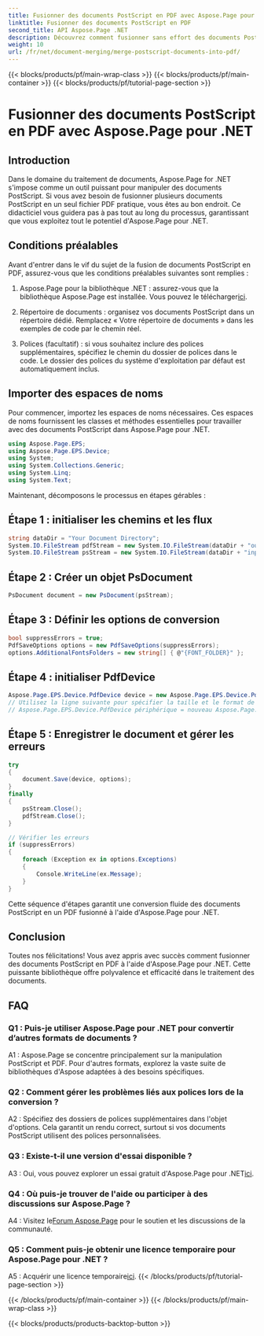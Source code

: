 ```yaml
---
title: Fusionner des documents PostScript en PDF avec Aspose.Page pour .NET
linktitle: Fusionner des documents PostScript en PDF
second_title: API Aspose.Page .NET
description: Découvrez comment fusionner sans effort des documents PostScript en PDF à l'aide d'Aspose.Page pour .NET. Améliorez vos capacités de traitement de documents avec ce guide étape par étape.
weight: 10
url: /fr/net/document-merging/merge-postscript-documents-into-pdf/
---
```


{{< blocks/products/pf/main-wrap-class >}}
{{< blocks/products/pf/main-container >}}
{{< blocks/products/pf/tutorial-page-section >}}

# Fusionner des documents PostScript en PDF avec Aspose.Page pour .NET

## Introduction

Dans le domaine du traitement de documents, Aspose.Page for .NET s'impose comme un outil puissant pour manipuler des documents PostScript. Si vous avez besoin de fusionner plusieurs documents PostScript en un seul fichier PDF pratique, vous êtes au bon endroit. Ce didacticiel vous guidera pas à pas tout au long du processus, garantissant que vous exploitez tout le potentiel d'Aspose.Page pour .NET.

## Conditions préalables

Avant d'entrer dans le vif du sujet de la fusion de documents PostScript en PDF, assurez-vous que les conditions préalables suivantes sont remplies :

1.  Aspose.Page pour la bibliothèque .NET : assurez-vous que la bibliothèque Aspose.Page est installée. Vous pouvez le télécharger[ici](https://releases.aspose.com/page/net/).

2. Répertoire de documents : organisez vos documents PostScript dans un répertoire dédié. Remplacez « Votre répertoire de documents » dans les exemples de code par le chemin réel.

3. Polices (facultatif) : si vous souhaitez inclure des polices supplémentaires, spécifiez le chemin du dossier de polices dans le code. Le dossier des polices du système d'exploitation par défaut est automatiquement inclus.

## Importer des espaces de noms

Pour commencer, importez les espaces de noms nécessaires. Ces espaces de noms fournissent les classes et méthodes essentielles pour travailler avec des documents PostScript dans Aspose.Page pour .NET.

```csharp
using Aspose.Page.EPS;
using Aspose.Page.EPS.Device;
using System;
using System.Collections.Generic;
using System.Linq;
using System.Text;
```

Maintenant, décomposons le processus en étapes gérables :

## Étape 1 : initialiser les chemins et les flux

```csharp
string dataDir = "Your Document Directory";
System.IO.FileStream pdfStream = new System.IO.FileStream(dataDir + "outputPDF_out.pdf", System.IO.FileMode.Create, System.IO.FileAccess.Write);
System.IO.FileStream psStream = new System.IO.FileStream(dataDir + "input.ps", System.IO.FileMode.Open, System.IO.FileAccess.Read);
```

## Étape 2 : Créer un objet PsDocument

```csharp
PsDocument document = new PsDocument(psStream);
```

## Étape 3 : Définir les options de conversion

```csharp
bool suppressErrors = true;
PdfSaveOptions options = new PdfSaveOptions(suppressErrors);
options.AdditionalFontsFolders = new string[] { @"{FONT_FOLDER}" };
```

## Étape 4 : initialiser PdfDevice

```csharp
Aspose.Page.EPS.Device.PdfDevice device = new Aspose.Page.EPS.Device.PdfDevice(pdfStream);
// Utilisez la ligne suivante pour spécifier la taille et le format de l'image (facultatif)
// Aspose.Page.EPS.Device.PdfDevice périphérique = nouveau Aspose.Page.EPS.Device.PdfDevice(pdfStream, nouveau System.Drawing.Size(595, 842));
```

## Étape 5 : Enregistrer le document et gérer les erreurs

```csharp
try
{
    document.Save(device, options);
}
finally
{
    psStream.Close();
    pdfStream.Close();
}

// Vérifier les erreurs
if (suppressErrors)
{
    foreach (Exception ex in options.Exceptions)
    {
        Console.WriteLine(ex.Message);
    }
}
```

Cette séquence d'étapes garantit une conversion fluide des documents PostScript en un PDF fusionné à l'aide d'Aspose.Page pour .NET.

## Conclusion

Toutes nos félicitations! Vous avez appris avec succès comment fusionner des documents PostScript en PDF à l'aide d'Aspose.Page pour .NET. Cette puissante bibliothèque offre polyvalence et efficacité dans le traitement des documents.

## FAQ

### Q1 : Puis-je utiliser Aspose.Page pour .NET pour convertir d’autres formats de documents ?

A1 : Aspose.Page se concentre principalement sur la manipulation PostScript et PDF. Pour d'autres formats, explorez la vaste suite de bibliothèques d'Aspose adaptées à des besoins spécifiques.

### Q2 : Comment gérer les problèmes liés aux polices lors de la conversion ?

A2 : Spécifiez des dossiers de polices supplémentaires dans l'objet d'options. Cela garantit un rendu correct, surtout si vos documents PostScript utilisent des polices personnalisées.

### Q3 : Existe-t-il une version d'essai disponible ?

 A3 : Oui, vous pouvez explorer un essai gratuit d'Aspose.Page pour .NET[ici](https://releases.aspose.com/).

### Q4 : Où puis-je trouver de l'aide ou participer à des discussions sur Aspose.Page ?

 A4 : Visitez le[Forum Aspose.Page](https://forum.aspose.com/c/page/39) pour le soutien et les discussions de la communauté.

### Q5 : Comment puis-je obtenir une licence temporaire pour Aspose.Page pour .NET ?

 A5 : Acquérir une licence temporaire[ici](https://purchase.aspose.com/temporary-license/).
{{< /blocks/products/pf/tutorial-page-section >}}

{{< /blocks/products/pf/main-container >}}
{{< /blocks/products/pf/main-wrap-class >}}

{{< blocks/products/products-backtop-button >}}
